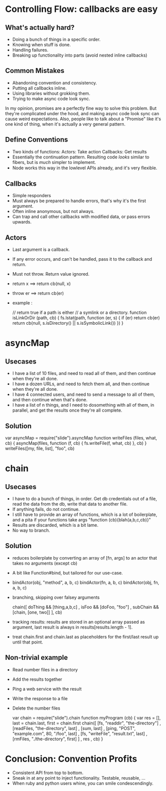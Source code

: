 # Controlling Flow: callbacks are easy

## What's actually hard?

- Doing a bunch of things in a specific order.
- Knowing when stuff is done.
- Handling failures.
- Breaking up functionality into parts (avoid nested inline callbacks)


## Common Mistakes

- Abandoning convention and consistency.
- Putting all callbacks inline.
- Using libraries without grokking them.
- Trying to make async code look sync.

In my opinion, promises are a perfectly fine way to solve this problem.
But they're complicated under the hood, and making async code look sync
can cause weird expectations. Also, people like to talk about a "Promise"
like it's one kind of thing, when it's actually a very general pattern.


## Define Conventions

- Two kinds of functions:
  Actors: Take action
  Callbacks: Get results
- Essentially the continuation pattern. Resulting code *looks* similar
  to fibers, but is *much* simpler to implement.
- Node works this way in the lowlevel APIs already, and it's very ﬂexible.

## Callbacks

- Simple responders
- Must always be prepared to handle errors, that's why it's the first argument.
- Often inline anonymous, but not always.
- Can trap and call other callbacks with modified data, or pass errors upwards.


## Actors

- Last argument is a callback.
- If any error occurs, and can't be handled, pass it to the callback and return.
- Must not throw. Return value ignored.
- return x ==> return cb(null, x)
- throw er ==> return cb(er)
- example :

  // return true if a path is either
  // a symlink or a directory.
  function isLinkOrDir (path, cb) {
    fs.lstat(path, function (er, s) {
      if (er) return cb(er)
      return cb(null, s.isDirectory() || s.isSymbolicLink())
    })
  }



# asyncMap

## Usecases

- I have a list of 10 files, and need to read all of them, and then continue when they're all done.
- I have a dozen URLs, and need to fetch them all, and then continue when they're all done.
- I have 4 connected users, and need to send a message to all of them, and then continue when that's done.
- I have a list of n things, and I need to dosomething with all of them, in parallel, and get the results once they're all complete.


## Solution

  var asyncMap = require("slide").asyncMap
  function writeFiles (files, what, cb) {
    asyncMap(files, function (f, cb) {
      fs.writeFile(f, what, cb)
    }, cb)
  }
  writeFiles([my, file, list], "foo", cb)


# chain

## Usecases

- I have to do a bunch of things, in order. Get db credentials out of a file,
  read the data from the db, write that data to another file.
- If anything fails, do not continue.
- I still have to provide an array of functions, which is a lot of boilerplate,
  and a pita if your functions take args "function (cb){blah(a,b,c,cb)}"
- Results are discarded, which is a bit lame.
- No way to branch.

## Solution

- reduces boilerplate by converting an array of [fn, args] to an actor
  that takes no arguments (except cb)
- A bit like Function#bind, but tailored for our use-case.
- bindActor(obj, "method", a, b, c)
  bindActor(fn, a, b, c)
  bindActor(obj, fn, a, b, c)
- branching, skipping over falsey arguments

  chain([
    doThing && [thing,a,b,c]
  , isFoo && [doFoo, "foo"]
  , subChain && [chain, [one, two]]
  ], cb)

- tracking results: results are stored in an optional array passed as argument,
  last result is always in results[results.length - 1].
- treat chain.first and chain.last as placeholders for the first/last
  result up until that point.


## Non-trivial example

- Read number files in a directory
- Add the results together
- Ping a web service with the result
- Write the response to a file
- Delete the number files

  var chain = require("slide").chain
  function myProgram (cb) {
    var res = [], last = chain.last, first = chain.first
    chain([
      [fs, "readdir", "the-directory"]
    , [readFiles, "the-directory", last]
    , [sum, last]
    , [ping, "POST", "example.com", 80, "/foo", last]
    , [fs, "writeFile", "result.txt", last]
    , [rmFiles, "./the-directory", first]
    ]
    , res
    , cb)
  }


# Conclusion: Convention Profits

- Consistent API from top to bottom.
- Sneak in at any point to inject functionality. Testable, reusable, ...
- When ruby and python users whine, you can smile condescendingly.
